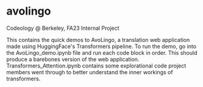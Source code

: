 # avolingo
Codeology @ Berkeley, FA23 Internal Project

This contains the quick demos to AvoLingo, a translation web application made using HuggingFace's Transformers pipeline. To run the demo, go into the AvoLingo_demo.ipynb file and run each code block in order. This should produce a barebones version of the web application. Transformers_Attention.ipynb contains some explorational code project members went through to better understand the inner workings of transformers.
